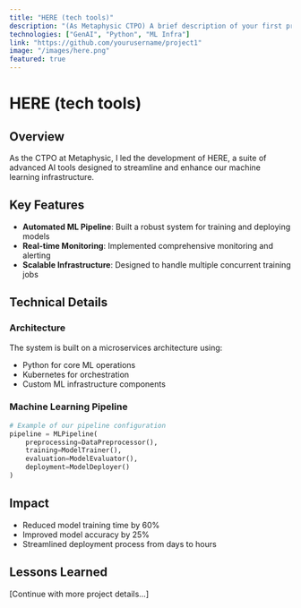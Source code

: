 ```yaml
---
title: "HERE (tech tools)"
description: "(As Metaphysic CTPO) A brief description of your first project. Highlight the key features and technologies used."
technologies: ["GenAI", "Python", "ML Infra"]
link: "https://github.com/yourusername/project1"
image: "/images/here.png"
featured: true
---
```


# HERE (tech tools)

## Overview

As the CTPO at Metaphysic, I led the development of HERE, a suite of advanced AI tools designed to streamline and enhance our machine learning infrastructure.

## Key Features

- **Automated ML Pipeline**: Built a robust system for training and deploying models
- **Real-time Monitoring**: Implemented comprehensive monitoring and alerting
- **Scalable Infrastructure**: Designed to handle multiple concurrent training jobs

## Technical Details

### Architecture

The system is built on a microservices architecture using:
- Python for core ML operations
- Kubernetes for orchestration
- Custom ML infrastructure components

### Machine Learning Pipeline

```python
# Example of our pipeline configuration
pipeline = MLPipeline(
    preprocessing=DataPreprocessor(),
    training=ModelTrainer(),
    evaluation=ModelEvaluator(),
    deployment=ModelDeployer()
)
```

## Impact

- Reduced model training time by 60%
- Improved model accuracy by 25%
- Streamlined deployment process from days to hours

## Lessons Learned

[Continue with more project details...]
